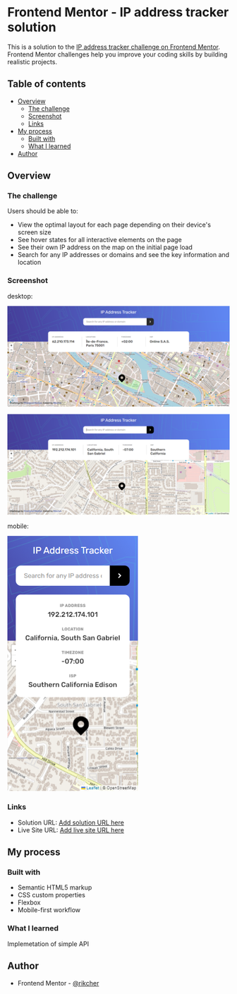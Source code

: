 # Frontend Mentor - IP address tracker solution

This is a solution to the [IP address tracker challenge on Frontend Mentor](https://www.frontendmentor.io/challenges/ip-address-tracker-I8-0yYAH0). Frontend Mentor challenges help you improve your coding skills by building realistic projects. 

## Table of contents

- [Overview](#overview)
  - [The challenge](#the-challenge)
  - [Screenshot](#screenshot)
  - [Links](#links)
- [My process](#my-process)
  - [Built with](#built-with)
  - [What I learned](#what-i-learned)
- [Author](#author)


## Overview

### The challenge

Users should be able to:

- View the optimal layout for each page depending on their device's screen size
- See hover states for all interactive elements on the page
- See their own IP address on the map on the initial page load
- Search for any IP addresses or domains and see the key information and location

### Screenshot

desktop:

![](/screenshots/active-states.png)

![](/screenshots/desktop-design.png)

mobile:

![](/screenshots/mobile-design.png)


### Links

- Solution URL: [Add solution URL here](https://your-solution-url.com)
- Live Site URL: [Add live site URL here](https://ip-address-tracker-main.vercel.app/)

## My process

### Built with

- Semantic HTML5 markup
- CSS custom properties
- Flexbox
- Mobile-first workflow


### What I learned

Implemetation of simple API

## Author

- Frontend Mentor - [@rikcher](https://www.frontendmentor.io/profile/Rikcher)
